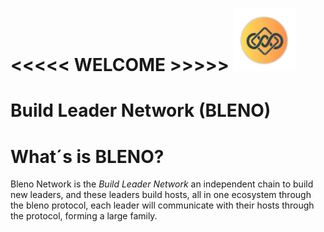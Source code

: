 # <<<<< WELCOME >>>>>                                           <img src='logo.png' width='100' height='100' alt="Project's logo" />

# Build Leader Network (BLENO)

# What´s is BLENO?

Bleno Network is the *Build Leader Network* an independent chain to build new leaders,
and these leaders build hosts, all in one ecosystem through the bleno protocol, 
each leader will communicate with their hosts through the protocol, 
forming a large family.
